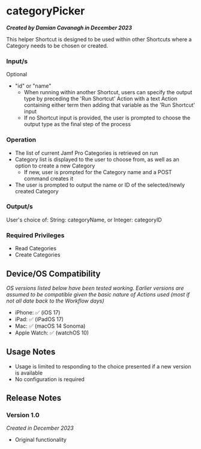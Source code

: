 # categoryPicker

***Created by Damian Cavanagh in December 2023***

This helper Shortcut is designed to be used within other Shortcuts where a Category needs to be chosen or created.  


### Input/s
Optional
- "id" or "name"
  - When running within another Shortcut, users can specify the output type by preceding the 'Run Shortcut' Action with a text Action containing either term then adding that variable as the 'Run Shortcut' input
  - If no Shortcut input is provided, the user is prompted to choose the output type as the final step of the process

### Operation
- The list of current Jamf Pro Categories is retrieved on run
- Category list is displayed to the user to choose from, as well as an option to create a new Category
  - If new, user is prompted for the Category name and a POST command creates it
- The user is prompted to output the name or ID of the selected/newly created Category

### Output/s
User's choice of:
String: categoryName, or
Integer: categoryID


### Required Privileges
- Read Categories
- Create Categories


## Device/OS Compatibility
*OS versions listed below have been tested working. Earlier versions are assumed to be compatible given the basic nature of Actions used (most if not all date back to the Workflow days)*
- iPhone: 		✅ (iOS 17)
- iPad:  		✅ (iPadOS 17)
- Mac:  		✅ (macOS 14 Sonoma)
- Apple Watch: 	✅ (watchOS 10)


## Usage Notes
- Usage is limited to responding to the choice presented if a new version is available
- No configuration is required


## Release Notes
### Version 1.0
*Created in December 2023*
- Original functionality

